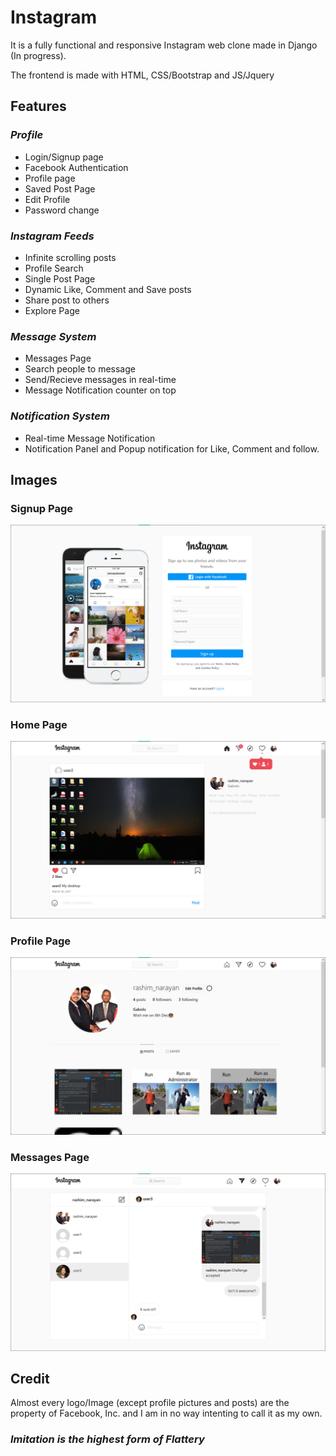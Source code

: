 # Instagram
It is a fully functional and responsive Instagram web clone made in Django (In progress).

The frontend is made with HTML, CSS/Bootstrap and JS/Jquery


## Features

### *Profile*
* Login/Signup page
* Facebook Authentication
* Profile page
* Saved Post Page
* Edit Profile
* Password change

### *Instagram Feeds*
* Infinite scrolling posts
* Profile Search
* Single Post Page
* Dynamic Like, Comment and Save posts
* Share post to others
* Explore Page

### *Message System*
* Messages Page
* Search people to message
* Send/Recieve messages in real-time
* Message Notification counter on top

### *Notification System*
* Real-time Message Notification
* Notification Panel and Popup notification for Like, Comment and follow.


## Images
### Signup Page
![Signup Page](signup.png)

### Home Page
![Home Page](home.png)

### Profile Page
![Profile Page](profile.png)

### Messages Page
![Messages Page](inbox.png)


## Credit
Almost every logo/Image (except profile pictures and posts) are the property of Facebook, Inc. and I am in no way intenting to call it as my own.

### *Imitation is the highest form of Flattery*

